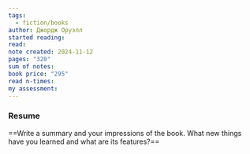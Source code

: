```yaml
---
tags:
  - fiction/books
author: Джордж Оруэлл
started reading: 
read: 
note created: 2024-11-12
pages: "320"
sum of notes: 
book price: "295"
read n-times: 
my assessment:
---
```

### Resume
==Write a summary and your impressions of the book. What new things have you learned and what are its features?==
